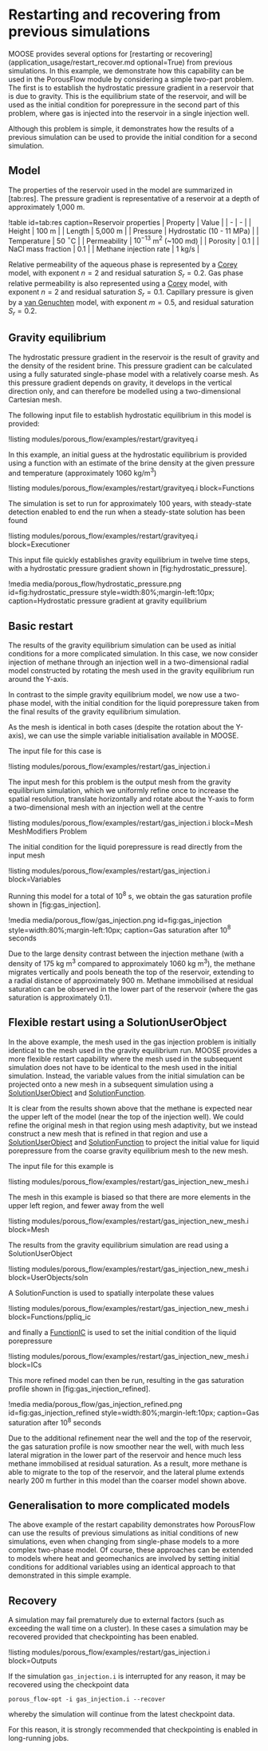 # Restarting and recovering from previous simulations

MOOSE provides several options for [restarting or recovering](application_usage/restart_recover.md optional=True) from previous simulations. In this example, we demonstrate how this capability can be used in the PorousFlow module by considering a simple two-part problem. The first is to establish the hydrostatic pressure gradient in a reservoir that is due to gravity. This is the equilibrium state of the reservoir, and will be used as the initial condition for porepressure in the second part of this problem, where gas is injected into the reservoir in a single injection well.

Although this problem is simple, it demonstrates how the results of a previous simulation can be used to provide the initial condition for a second simulation.

## Model

The properties of the reservoir used in the model are summarized in [tab:res]. The pressure gradient is
representative of a reservoir at a depth of approximately 1,000 m.

!table id=tab:res caption=Reservoir properties
| Property |  Value |
| - | - |
| Height | 100 m |
| Length | 5,000 m |
| Pressure | Hydrostatic (10 - 11 MPa) |
| Temperature | 50 $^{\circ}$C |
| Permeability | $10^{-13}$ m$^2$ (~100 md) |
| Porosity | 0.1 |
| NaCl mass fraction | 0.1 |
| Methane injection rate | 1 kg/s |

Relative permeability of the aqueous phase is represented by a [Corey](/PorousFlowRelativePermeabilityCorey.md) model, with exponent $n = 2$ and residual saturation
$S_{r} = 0.2$. Gas phase relative permeability is also represented using a [Corey](/PorousFlowRelativePermeabilityCorey.md) model, with exponent $n = 2$ and residual saturation $S_r = 0.1$. Capillary pressure is given by a [van Genuchten](/PorousFlowCapillaryPressureVG.md) model, with exponent $m = 0.5$, and residual saturation $S_{r} = 0.2$.


## Gravity equilibrium

The hydrostatic pressure gradient in the reservoir is the result of gravity and the density of the resident brine. This pressure gradient can be calculated using a fully saturated single-phase model with a relatively coarse mesh. As this pressure gradient depends on gravity, it develops in the vertical direction only, and can therefore be modelled using a two-dimensional Cartesian mesh.

The following input file to establish hydrostatic equilibrium in this model is provided:

!listing modules/porous_flow/examples/restart/gravityeq.i

In this example, an initial guess at the hydrostatic equilibrium is provided using a function with an estimate of the brine density at the given pressure and temperature (approximately 1060 kg/m$^3$)

!listing modules/porous_flow/examples/restart/gravityeq.i block=Functions

The simulation is set to run for approximately 100 years, with steady-state detection enabled to end the run when a steady-state solution has been found

!listing modules/porous_flow/examples/restart/gravityeq.i block=Executioner

This input file quickly establishes gravity equilibrium in twelve time steps, with a hydrostatic pressure gradient shown in [fig:hydrostatic_pressure].

!media media/porous_flow/hydrostatic_pressure.png
       id=fig:hydrostatic_pressure
       style=width:80%;margin-left:10px;
       caption=Hydrostatic pressure gradient at gravity equilibrium

## Basic restart

The results of the gravity equilibrium simulation can be used as initial conditions for a more complicated simulation. In this case, we now consider injection of methane through an injection well in a two-dimensional radial model constructed by rotating the mesh used in the gravity equilibrium run around the Y-axis.

In contrast to the simple gravity equilibrium model, we now use a two-phase model, with the initial condition for the liquid porepressure taken from the final results of the gravity equilibrium simulation.

As the mesh is identical in both cases (despite the rotation about the Y-axis), we can use the simple variable initialisation available in MOOSE.

The input file for this case is

!listing modules/porous_flow/examples/restart/gas_injection.i

The input mesh for this problem is the output mesh from the gravity equilibrium simulation, which we uniformly refine once to increase the spatial resolution, translate horizontally and rotate about the Y-axis to form a two-dimensional mesh with an injection well at the centre

!listing modules/porous_flow/examples/restart/gas_injection.i block=Mesh MeshModifiers Problem

The initial condition for the liquid porepressure is read directly from the input mesh

!listing modules/porous_flow/examples/restart/gas_injection.i block=Variables

Running this model for a total of 10$^8$ s, we obtain the gas saturation profile shown in [fig:gas_injection].

!media media/porous_flow/gas_injection.png
       id=fig:gas_injection
       style=width:80%;margin-left:10px;
       caption=Gas saturation after 10$^8$ seconds

Due to the large density contrast between the injection methane (with a density of 175 kg m$^3$ compared to approximately 1060 kg m$^3$), the methane migrates vertically and pools beneath the top of the reservoir, extending to a radial distance of approximately 900 m. Methane immobilised at residual saturation can be observed in the lower part of the reservoir (where the gas saturation is approximately 0.1).

## Flexible restart using a SolutionUserObject

In the above example, the mesh used in the gas injection problem is initially identical to the mesh used in the gravity equilibrium run. MOOSE provides a more flexible restart capability where the mesh used in the subsequent simulation does not have to be identical to the mesh used in the initial simulation. Instead, the variable values from the initial simulation can be projected onto a new mesh in a subsequent simulation using a [SolutionUserObject](/SolutionUserObject.md) and
[SolutionFunction](/SolutionFunction.md).

It is clear from the results shown above that the methane is expected near the upper left of the model (near the top of the injection well). We could refine the original mesh in that region using  mesh adaptivity, but we instead construct a new mesh that is refined in that region and use a [SolutionUserObject](/SolutionUserObject.md) and [SolutionFunction](/SolutionFunction.md) to project the initial value for liquid porepressure from the coarse gravity equilibrium mesh to the new mesh.

The input file for this example is

!listing modules/porous_flow/examples/restart/gas_injection_new_mesh.i

The mesh in this example is biased so that there are more elements in the upper left region, and fewer away from the well

!listing modules/porous_flow/examples/restart/gas_injection_new_mesh.i block=Mesh

The results from the gravity equilibrium simulation are read using a SolutionUserObject

!listing modules/porous_flow/examples/restart/gas_injection_new_mesh.i block=UserObjects/soln

A SolutionFunction is used to spatially interpolate these values

!listing modules/porous_flow/examples/restart/gas_injection_new_mesh.i block=Functions/ppliq_ic

and finally a [FunctionIC](/FunctionIC.md) is used to set the initial condition of the liquid porepressure

!listing modules/porous_flow/examples/restart/gas_injection_new_mesh.i block=ICs

This more refined model can then be run, resulting in the gas saturation profile shown in [fig:gas_injection_refined].

!media media/porous_flow/gas_injection_refined.png
       id=fig:gas_injection_refined
       style=width:80%;margin-left:10px;
       caption=Gas saturation after 10$^8$ seconds

Due to the additional refinement near the well and the top of the reservoir, the gas saturation profile is now smoother near the well, with much less lateral migration in the lower part of the reservoir and hence much less methane immobilised at residual saturation. As a result, more methane is able to migrate to the top of the reservoir, and the lateral plume extends nearly 200 m further in this model than the coarser model shown above.

## Generalisation to more complicated models

The above example of the restart capability demonstrates how PorousFlow can use the results of previous simulations as initial conditions of new simulations, even when changing from single-phase models to a more complex two-phase model. Of course, these approaches can be extended to models where heat and geomechanics are involved by setting initial conditions for additional variables using an identical approach to that demonstrated in this simple example.

## Recovery

A simulation may fail prematurely due to external factors (such as exceeding the wall time on a cluster). In these cases a simulation may be recovered provided that checkpointing has been enabled.

!listing modules/porous_flow/examples/restart/gas_injection.i block=Outputs

If the simulation `gas_injection.i` is interrupted for any reason, it may be recovered using the checkpoint data

```language=bash
porous_flow-opt -i gas_injection.i --recover
```

whereby the simulation will continue from the latest checkpoint data.

For this reason, it is strongly recommended that checkpointing is enabled in long-running jobs.

